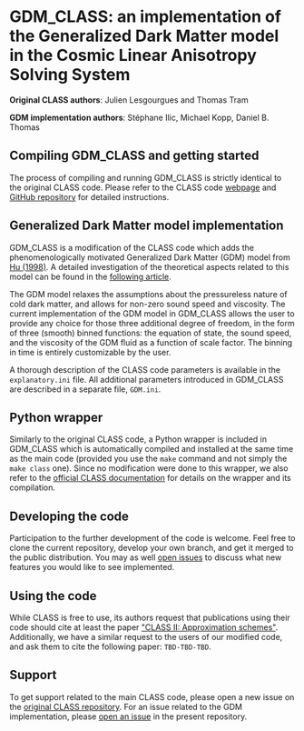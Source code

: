GDM_CLASS: an implementation of the Generalized Dark Matter model in the Cosmic Linear Anisotropy Solving System
================================================================================================================

**Original CLASS authors**: Julien Lesgourgues and Thomas Tram

**GDM implementation authors**: Stéphane Ilic, Michael Kopp, Daniel B. Thomas


Compiling GDM_CLASS and getting started
---------------------------------------

The process of compiling and running GDM_CLASS is strictly identical to the original CLASS code. Please refer to the CLASS code [webpage](http://class-code.net) and [GitHub repository](https://github.com/lesgourg/class_public) for detailed instructions.


Generalized Dark Matter model implementation
--------------------------------------------

GDM_CLASS is a modification of the CLASS code which adds the phenomenologically motivated Generalized Dark Matter (GDM) model from [Hu (1998)](https://arxiv.org/abs/astro-ph/9801234). A detailed investigation of the theoretical aspects related to this model can be found in the [following article](https://arxiv.org/abs/1605.00649).

The GDM model relaxes the assumptions about the pressureless nature of cold dark matter, and allows for non-zero sound speed and viscosity. The current implementation of the GDM model in GDM_CLASS allows the user to provide any choice for those three additional degree of freedom, in the form of three (smooth) binned functions: the equation of state, the sound speed, and the viscosity of the GDM fluid as a function of scale factor. The binning in time is entirely customizable by the user.

A thorough description of the CLASS code parameters is available in the ``explanatory.ini`` file. All additional parameters introduced in GDM_CLASS are described in a separate file, ``GDM.ini``.


Python wrapper
--------------

Similarly to the original CLASS code, a Python wrapper is included in GDM_CLASS which is automatically compiled and installed at the same time as the main code (provided you use the ``make`` command and not simply the ``make class`` one). Since no modification were done to this wrapper, we also refer to the [official CLASS documentation](https://github.com/lesgourg/class_public/wiki) for details on the wrapper and its compilation.


Developing the code
--------------------

Participation to the further development of the code is welcome. Feel free to clone the current repository, develop your own branch, and get it merged to the public distribution. You may as well [open issues](https://github.com/s-ilic/gdm_class_public/issues) to discuss what new features you would like to see implemented.


Using the code
--------------

While CLASS is free to use, its authors request that publications using their code should cite at least the paper ["CLASS II: Approximation schemes"](http://arxiv.org/abs/1104.2933). Additionally, we have a similar request to the users of our modified code, and ask them to cite the following paper: `TBD-TBD-TBD`.


Support
-------

To get support related to the main CLASS code, please open a new issue on the [original CLASS repository](https://github.com/lesgourg/class_public). For an issue related to the GDM implementation, please [open an issue](https://github.com/s-ilic/gdm_class_public/issues) in the present repository.
